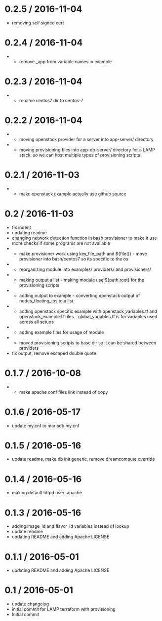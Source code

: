 
0.2.5 / 2016-11-04
==================

  * removing self signed cert

0.2.4 / 2016-11-04
==================

  * - remove _app from variable names in example

0.2.3 / 2016-11-04
==================

  * - rename centos7 dir to centos-7

0.2.2 / 2016-11-04
==================

  * - moving openstack provider for a server into app-server/ directory
  * - moving provisioning files into app-db-server/ directory for a LAMP stack, so we can host multiple types of provisioning scripts

0.2.1 / 2016-11-03
==================

  * - make openstack example actually use github source

0.2 / 2016-11-03
================

  * fix indent
  * updating readme
  * changing network detection function in bash provisioner to make it use more checks if some programs are not available
  * - make provisioner work using key_file_path and ${file()} - move provisioner into bash/centos7 so its specific to the os
  * - reorganizing module into examples/ providers/ and provisioners/
  * - making output a list - making module use ${path.root} for the provisioning scripts
  * - adding output to example - converting openstack output of nodes_floating_ips to a list
  * - adding openstack specific example with openstack_variables.tf and openstack_example.tf files - global_variables.tf is for variables used across all setups
  * - adding example files for usage of module
  * - moved provisioning scripts to base dir so it can be shared between providers
  * fix output, remove escaped double quote

0.1.7 / 2016-10-08
==================

  * - make apache conf files link instead of copy

0.1.6 / 2016-05-17
==================

  * update my.cnf to mariadb my.cnf

0.1.5 / 2016-05-16
==================

  * update readme, make db init generic, remove dreamcompute override

0.1.4 / 2016-05-16
==================

  * making default httpd user: apache

0.1.3 / 2016-05-16
==================

  * adding image_id and flavor_id variables instead of lookup
  * update readme
  * updating README and adding Apache LICENSE

0.1.1 / 2016-05-01
==================

  * updating README and adding Apache LICENSE

0.1 / 2016-05-01
================

  * update changelog
  * initial commit for LAMP terraform with provisioning
  * Initial commit
